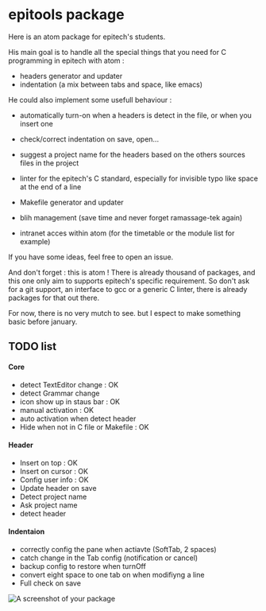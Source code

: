 # epitools package

Here is an atom package for epitech's students.

His main goal is to handle all the special things that you need for C programming in epitech with atom :

* headers generator and updater
* indentation (a mix between tabs and space, like emacs)

He could also implement some usefull behaviour :

* automatically turn-on when a headers is detect in the file, or when you insert one
* check/correct indentation on save, open...
* suggest a project name for the headers based on the others sources files in the project


* linter for the epitech's C standard, especially for invisible typo like space at the end of a line
* Makefile generator and updater
* blih management (save time and never forget ramassage-tek again)
* intranet acces within atom (for the timetable or the module list for example)

If you have some ideas, feel free to open an issue.

And don't forget : this is atom ! There is already thousand of packages, and this one only aim to supports epitech's specific requirement. So don't ask for a git support, an interface to gcc or a generic C linter, there is already packages for that out there.

For now, there is no very mutch to see. but I espect to make something basic before january.

## TODO list
#### Core
* detect TextEditor change : OK
* detect Grammar change
* icon show up in staus bar : OK
* manual activation : OK
* auto activation when detect header
* Hide when not in C file or Makefile : OK

#### Header
* Insert on top : OK
* Insert on cursor : OK
* Config user info : OK
* Update header on save
* Detect project name
* Ask project name
* detect header

#### Indentaion
* correctly config the pane when actiavte (SoftTab, 2 spaces)
* catch change in the Tab config (notification or cancel)
* backup config to restore when turnOff
* convert eight space to one tab on when modifiyng a line
* Full check on save

![A screenshot of your package](https://f.cloud.github.com/assets/69169/2290250/c35d867a-a017-11e3-86be-cd7c5bf3ff9b.gif)
